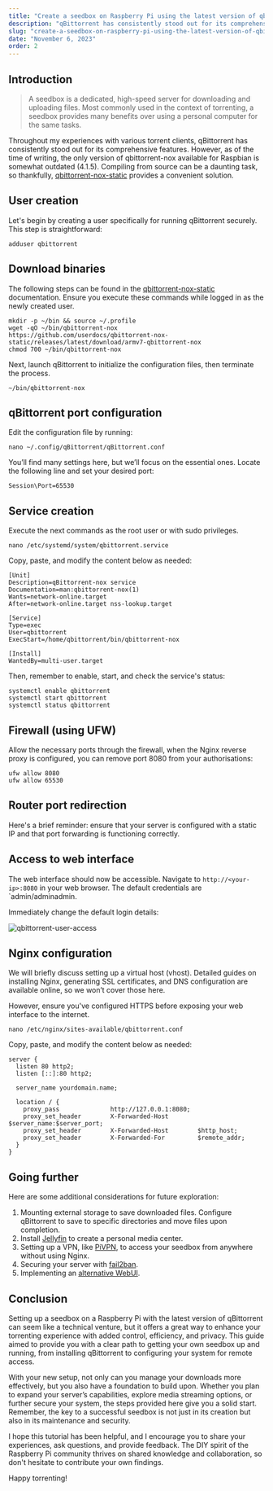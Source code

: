 ```yaml
---
title: "Create a seedbox on Raspberry Pi using the latest version of qbittorrent"
description: "qBittorrent has consistently stood out for its comprehensive features. However, as of the time of writing, the only version of qbittorrent-nox available for Raspbian is somewhat outdated (4.1.5)."
slug: "create-a-seedbox-on-raspberry-pi-using-the-latest-version-of-qbittorrent"
date: "November 6, 2023"
order: 2
---
```


## Introduction

> A seedbox is a dedicated, high-speed server for downloading and uploading files.
> Most commonly used in the context of torrenting, a seedbox provides many benefits over using a personal computer for the same tasks.

Throughout my experiences with various torrent clients, qBittorrent has consistently stood out for its comprehensive features.
However, as of the time of writing, the only version of qbittorrent-nox available for Raspbian is somewhat outdated (4.1.5).
Compiling from source can be a daunting task, so thankfully, [qbittorrent-nox-static](https://github.com/userdocs/qbittorrent-nox-static) provides a convenient solution.

## User creation

Let's begin by creating a user specifically for running qBittorrent securely. This step is straightforward:

```
adduser qbittorrent
```

## Download binaries

The following steps can be found in the [qbittorrent-nox-static](https://github.com/userdocs/qbittorrent-nox-static) documentation.
Ensure you execute these commands while logged in as the newly created user.

```
mkdir -p ~/bin && source ~/.profile
wget -qO ~/bin/qbittorrent-nox https://github.com/userdocs/qbittorrent-nox-static/releases/latest/download/armv7-qbittorrent-nox
chmod 700 ~/bin/qbittorrent-nox
```

Next, launch qBittorrent to initialize the configuration files, then terminate the process.

```
~/bin/qbittorrent-nox
```

## qBittorrent port configuration

Edit the configuration file by running:

```
nano ~/.config/qBittorrent/qBittorrent.conf
```

You’ll find many settings here, but we’ll focus on the essential ones. Locate the following line and set your desired port:

```
Session\Port=65530
```

## Service creation

Execute the next commands as the root user or with sudo privileges.

```
nano /etc/systemd/system/qbittorrent.service
```

Copy, paste, and modify the content below as needed:

```
[Unit]
Description=qBittorrent-nox service
Documentation=man:qbittorrent-nox(1)
Wants=network-online.target
After=network-online.target nss-lookup.target

[Service]
Type=exec
User=qbittorrent
ExecStart=/home/qbittorrent/bin/qbittorrent-nox

[Install]
WantedBy=multi-user.target
```

Then, remember to enable, start, and check the service's status:

```
systemctl enable qbittorrent
systemctl start qbittorrent
systemctl status qbittorrent
```

## Firewall (using UFW)

Allow the necessary ports through the firewall, when the Nginx reverse proxy is configured, you can remove port 8080 from your authorisations:

```
ufw allow 8080
ufw allow 65530
```

## Router port redirection

Here's a brief reminder: ensure that your server is configured with a static IP and that port forwarding is functioning correctly.

## Access to web interface

The web interface should now be accessible. Navigate to `http://<your-ip>:8080` in your web browser. The default credentials are `admin/adminadmin.

Immediately change the default login details:

![qbittorrent-user-access](/images/qbittorrent-user-access.png)

## Nginx configuration

We will briefly discuss setting up a virtual host (vhost). Detailed guides on installing Nginx, generating SSL certificates, and DNS configuration are available online, so we won’t cover those here.

However, ensure you've configured HTTPS before exposing your web interface to the internet.

```
nano /etc/nginx/sites-available/qbittorrent.conf
```

Copy, paste, and modify the content below as needed:

```
server {
  listen 80 http2;
  listen [::]:80 http2;

  server_name yourdomain.name;

  location / {
    proxy_pass              http://127.0.0.1:8080;
    proxy_set_header        X-Forwarded-Host        $server_name:$server_port;
    proxy_set_header        X-Forwarded-Host        $http_host;
    proxy_set_header        X-Forwarded-For         $remote_addr;
  }
}
```

## Going further

Here are some additional considerations for future exploration:

1. Mounting external storage to save downloaded files. Configure qBittorrent to save to specific directories and move files upon completion.
2. Install [Jellyfin](https://jellyfin.org/) to create a personal media center.
3. Setting up a VPN, like [PiVPN](https://www.pivpn.io/), to access your seedbox from anywhere without using Nginx.
4. Securing your server with [fail2ban](https://github.com/fail2ban/fail2ban).
5. Implementing an [alternative WebUI](https://github.com/qbittorrent/qBittorrent/wiki/List-of-known-alternate-WebUIs).

## Conclusion

Setting up a seedbox on a Raspberry Pi with the latest version of qBittorrent can seem like a technical venture,
but it offers a great way to enhance your torrenting experience with added control,
efficiency, and privacy. This guide aimed to provide you with a clear path to getting your own seedbox up and running,
from installing qBittorrent to configuring your system for remote access.

With your new setup, not only can you manage your downloads more effectively,
but you also have a foundation to build upon. Whether you plan to expand your server’s capabilities,
explore media streaming options, or further secure your system, the steps provided here give you a solid start.
Remember, the key to a successful seedbox is not just in its creation but also in its maintenance and security.

I hope this tutorial has been helpful, and I encourage you to share your experiences, ask questions, and provide feedback.
The DIY spirit of the Raspberry Pi community thrives on shared knowledge and collaboration,
so don't hesitate to contribute your own findings.

Happy torrenting!